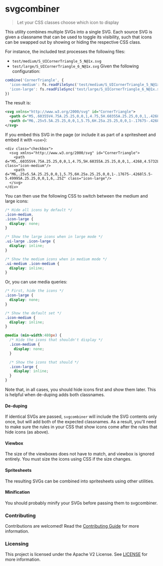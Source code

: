 # svgcombiner
> Let your CSS classes choose which icon to display

This utility combines multiple SVGs into a single SVG. Each source SVG is given a classname that can be used to toggle its visibility, such that icons can be swapped out by showing or hiding the respective CSS class.

For instance, the included test processes the following files:

* `test/medium/S_UICornerTriangle_5_N@1x.svg`
* `test/large/S_UICornerTriangle_6_N@1x.svg`
Given the following configuration:

```js
combine('CornerTriangle', {
  'icon-medium': fs.readFileSync('test/medium/S_UICornerTriangle_5_N@1x.svg', 'utf8'),
  'icon-large': fs.readFileSync('test/large/S_UICornerTriangle_6_N@1x.svg', 'utf8')
})
```

The result is:

```xml
<svg xmlns="http://www.w3.org/2000/svg" id="CornerTriangle">
  <path d="M5,.60355V4.75A.25.25,0,0,1,4.75,5H.60355A.25.25,0,0,1,.4268,4.5732L4.5732.4268A.25.25,0,0,1,5,.60355Z" class="icon-medium"/>
  <path d="M6,.25v5.5A.25.25,0,0,1,5.75,6H.25a.25.25,0,0,1-.17675-.4268l5.5-5.49995A.25.25,0,0,1,6,.25Z" class="icon-large"/>
</svg>
```

If you embed this SVG in the page (or include it as part of a spritesheet and embed it with `<use>`):

```
<div class="checkbox">
  <svg xmlns="http://www.w3.org/2000/svg" id="CornerTriangle">
    <path d="M5,.60355V4.75A.25.25,0,0,1,4.75,5H.60355A.25.25,0,0,1,.4268,4.5732L4.5732.4268A.25.25,0,0,1,5,.60355Z" class="icon-medium"/>
    <path d="M6,.25v5.5A.25.25,0,0,1,5.75,6H.25a.25.25,0,0,1-.17675-.4268l5.5-5.49995A.25.25,0,0,1,6,.25Z" class="icon-large"/>
  </svg>
</div>
```

You can then use the following CSS to switch between the medium and large icons:

```css
/* Hide all icons by default */
.icon-medium,
.icon-large {
  display: none;
}

/* Show the large icons when in large mode */
.ui-large .icon-large {
  display: inline;
}

/* Show the medium icons when in medium mode */
.ui-medium .icon-medium {
  display: inline;
}
```

Or, you can use media queries:

```css
/* First, hide the icons */
.icon-large {
  display: none;
}

/* Show the default set */
.icon-medium {
  display: inline;
}

@media (min-width:480px) {
  /* Hide the icons that shouldn't display */
  .icon-medium {
    display: none;
  }

  /* Show the icons that should */
  .icon-large {
    display: inline;
  }
}
```

Note that, in all cases, you should hide icons first and show them later. This is helpful when de-duping adds both classnames.

#### De-duping

If identical SVGs are passed, `svgcombiner` will include the SVG contents only once, but will add both of the expected classnames. As a result, you'll need to make sure the rules in your CSS that show icons come after the rules that hide icons (as above).

#### Viewbox

The size of the viewboxes does not have to match, and viewbox is ignored entirely. You must size the icons using CSS if the size changes.

#### Spritesheets

The resulting SVGs can be combined into spritesheets using other utilities.

#### Minification

You should probably minify your SVGs before passing them to svgcombiner.

### Contributing

Contributions are welcomed! Read the [Contributing Guide](.github/CONTRIBUTING.md) for more information.

### Licensing

This project is licensed under the Apache V2 License. See [LICENSE](LICENSE) for more information.
